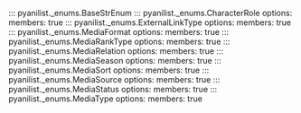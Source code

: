 ::: pyanilist._enums.BaseStrEnum
::: pyanilist._enums.CharacterRole
    options:
        members: true
::: pyanilist._enums.ExternalLinkType
    options:
        members: true
::: pyanilist._enums.MediaFormat
    options:
        members: true
::: pyanilist._enums.MediaRankType
    options:
        members: true
::: pyanilist._enums.MediaRelation
    options:
        members: true
::: pyanilist._enums.MediaSeason
    options:
        members: true
::: pyanilist._enums.MediaSort
    options:
        members: true
::: pyanilist._enums.MediaSource
    options:
        members: true
::: pyanilist._enums.MediaStatus
    options:
        members: true
::: pyanilist._enums.MediaType
    options:
        members: true
